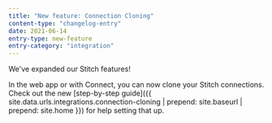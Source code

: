```yaml
---
title: "New feature: Connection Cloning"
content-type: "changelog-entry"
date: 2021-06-14
entry-type: new-feature
entry-category: "integration"
---
```

We've expanded our Stitch features!

In the web app or with Connect, you can now clone your Stitch connections. Check out the new [step-by-step guide]({{ site.data.urls.integrations.connection-cloning | prepend: site.baseurl | prepend: site.home }}) for help setting that up.